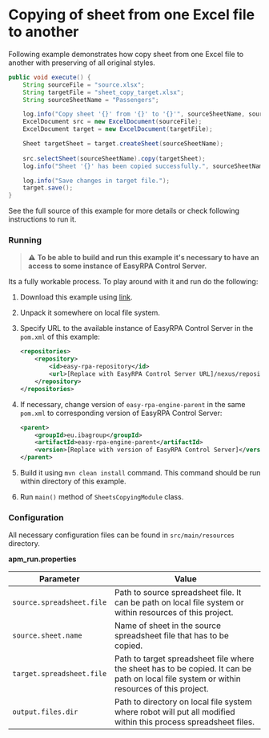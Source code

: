 # Copying of sheet from one Excel file to another

Following example demonstrates how copy sheet from one Excel file to another with preserving of all
original styles.  

```Java
public void execute() {
    String sourceFile = "source.xlsx";
    String targetFile = "sheet_copy_target.xlsx";
    String sourceSheetName = "Passengers";

    log.info("Copy sheet '{}' from '{}' to '{}'", sourceSheetName, sourceFile, targetFile);
    ExcelDocument src = new ExcelDocument(sourceFile);
    ExcelDocument target = new ExcelDocument(targetFile);

    Sheet targetSheet = target.createSheet(sourceSheetName);
    
    src.selectSheet(sourceSheetName).copy(targetSheet);
    log.info("Sheet '{}' has been copied successfully.", sourceSheetName);

    log.info("Save changes in target file.");
    target.save();
}
```

See the full source of this example for more details or check following instructions to run it.

### Running

>:warning: **To be able to build and run this example it's necessary to have an access
>to some instance of EasyRPA Control Server.**   

Its a fully workable process. To play around with it and run do the following:
1. Download this example using [link][down_git_link].  
2. Unpack it somewhere on local file system.
3. Specify URL to the available instance of EasyRPA Control Server in the `pom.xml` of this example:
    ```xml
    <repositories>
        <repository>
            <id>easy-rpa-repository</id>
            <url>[Replace with EasyRPA Control Server URL]/nexus/repository/easyrpa/</url>
        </repository>
    </repositories>
    ```
4. If necessary, change version of `easy-rpa-engine-parent` in the same `pom.xml` to corresponding version of 
EasyRPA Control Server:
    ```xml
    <parent>
        <groupId>eu.ibagroup</groupId>
        <artifactId>easy-rpa-engine-parent</artifactId>
        <version>[Replace with version of EasyRPA Control Server]</version>
    </parent>
    ```
 
5. Build it using `mvn clean install` command. This command should be run within directory of this example.
6. Run `main()` method of `SheetsCopyingModule` class.

[down_git_link]: https://downgit.github.io/#/home?url=https://github.com/easyrpa/openframework/tree/main/examples/excel/sheets-copying

### Configuration

All necessary configuration files can be found in <code>src/main/resources</code> directory.

**apm_run.properties**

| Parameter     | Value         |
| ------------- |---------------|
| `source.spreadsheet.file` | Path to source spreadsheet file. It can be path on local file system or within resources of this project. |
| `source.sheet.name` | Name of sheet in the source spreadsheet file that has to be copied. |
| `target.spreadsheet.file` | Path to target spreadsheet file where the sheet has to be copied. It can be path on local file system or within resources of this project. |
| `output.files.dir` | Path to directory on local file system where robot will put all modified within this process spreadsheet files. |
